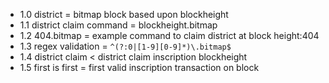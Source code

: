 - 1.0 district = bitmap block based upon blockheight
- 1.1 district claim command = blockheight.bitmap
- 1.2 404.bitmap = example command to claim district at block height:404
- 1.3 regex validation =  `^(?:0|[1-9][0-9]*)\.bitmap$`
- 1.4 district claim < district claim inscription blockheight
- 1.5 first is first = first valid inscription transaction on block
